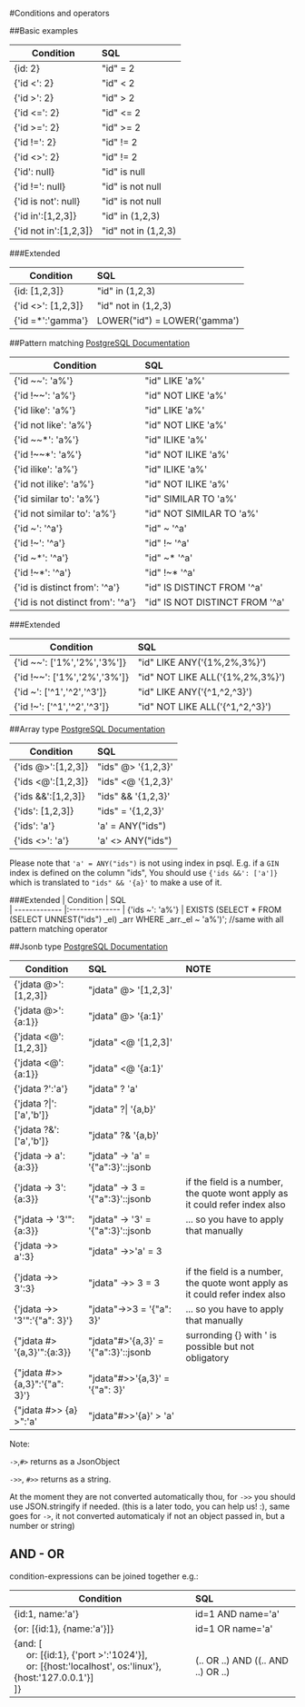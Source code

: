 #Conditions and operators

##Basic examples

| Condition         | SQL                      
| -------------     |:-------------- 
| {id: 2}           | "id" = 2  
| {'id <': 2}       | "id" < 2      
| {'id >': 2}       | "id" > 2
| {'id <=': 2}      | "id" <= 2      
| {'id >=': 2}      | "id" >= 2
| {'id !=': 2}      | "id" != 2
| {'id <>': 2}      | "id" != 2
| {'id': null}      | "id" is null
| {'id !=': null}   | "id" is not null
| {'id is not': null}| "id" is not null
| {'id in':[1,2,3]} | "id" in (1,2,3)
| {'id not in':[1,2,3]}| "id" not in (1,2,3)

###Extended

| Condition          | SQL                      
| -------------      |:-------------- 
| {id: [1,2,3]}      | "id" in (1,2,3)
| {'id <>': [1,2,3]} | "id" not in (1,2,3) 
| {'id =*':'gamma'}  | LOWER("id") = LOWER('gamma')

##Pattern matching
[PostgreSQL Documentation](https://www.postgresql.org/docs/9.6/static/functions-matching.html)

| Condition             | SQL                      
| -------------         |:-------------- 
| {'id ~~': 'a%'}       | "id" LIKE 'a%'
| {'id !~~': 'a%'}      | "id" NOT LIKE 'a%'
| {'id like': 'a%'}     | "id" LIKE 'a%'
| {'id not like': 'a%'} | "id" NOT LIKE 'a%'
| {'id ~~*': 'a%'}      | "id" ILIKE 'a%'
| {'id !~~*': 'a%'}     | "id" NOT ILIKE 'a%'
| {'id ilike': 'a%'}    | "id" ILIKE 'a%'
| {'id not ilike': 'a%'} | "id" NOT ILIKE 'a%'
| {'id similar to': 'a%'} | "id" SIMILAR TO 'a%'
| {'id not similar to': 'a%'} | "id" NOT SIMILAR TO 'a%'
| {'id ~': '^a'}        | "id" ~ '^a'
| {'id !~': '^a'}       | "id" !~ '^a'
| {'id ~*': '^a'}       | "id" ~* '^a'
| {'id !~*': '^a'}      | "id" !~* '^a'
| {'id is distinct from': '^a'}| "id" IS DISTINCT FROM '^a'
| {'id is not distinct from': '^a'}| "id" IS NOT DISTINCT FROM '^a'

###Extended

| Condition                   | SQL                      
| -------------               |:-------------- 
| {'id ~~': ['1%','2%','3%']} | "id" LIKE ANY('{1%,2%,3%}')
| {'id !~~': ['1%','2%','3%']}| "id" NOT LIKE ALL('{1%,2%,3%}') 
| {'id ~': ['^1','^2','^3']}  | "id" LIKE ANY('{^1,^2,^3}')
| {'id !~': ['^1','^2','^3']} | "id" NOT LIKE ALL('{^1,^2,^3}') 


##Array type 
[PostgreSQL Documentation](https://www.postgresql.org/docs/current/static/functions-array.html)

| Condition          | SQL                      
| -------------      |:-------------- 
| {'ids @>':[1,2,3]} | "ids" @> '{1,2,3}'       
| {'ids <@':[1,2,3]} | "ids" <@ '{1,2,3}'
| {'ids &&':[1,2,3]} | "ids" && '{1,2,3}'
| {'ids': [1,2,3]}   | "ids" = '{1,2,3}'
| {'ids': 'a'}       | 'a' = ANY("ids")
| {'ids <>': 'a'}    | 'a' <> ANY("ids")

Please note that `'a' = ANY("ids")` is not using index in psql. E.g. if a `GIN` index is defined on the column "ids",
You should use `{'ids &&': ['a']}` which is translated to `"ids" && '{a}'` to make a use of it.

###Extended
| Condition          | SQL                      
| -------------      |:-------------- 
| {'ids ~': 'a%'}    | EXISTS (SELECT * FROM (SELECT UNNEST("ids") _el) _arr WHERE _arr._el ~ 'a%')'; //same with all pattern matching operator


##Jsonb type
[PostgreSQL Documentation](https://www.postgresql.org/docs/current/static/functions-json.html)

| Condition               | SQL                                 | NOTE
| -------------           |:--------------                      |:---
| {'jdata @>':[1,2,3]}       | "jdata" @> '[1,2,3]'                   |
| {'jdata @>':{a:1}}         | "jdata" @> '{a:1}'                     |
| {'jdata <@':[1,2,3]}       | "jdata" <@ '[1,2,3]'                   |
| {'jdata <@':{a:1}}         | "jdata" <@ '{a:1}'                     |
| {'jdata ?':'a'}            | "jdata" ? 'a'                          |
| {'jdata ?&#124;':['a','b']}| "jdata" ?&#124; '{a,b}'                |
| {'jdata ?&':['a','b']}     | "jdata" ?& '{a,b}'                     |
| {'jdata -> a':{a:3}}       | "jdata" -> 'a' = '{"a":3}'::jsonb      |
| {'jdata -> 3':{a:3}}       | "jdata" ->  3  = '{"a":3}'::jsonb      |if the field is a number, the quote wont apply as it could refer index also 
| {"jdata -> '3'":{a:3}}     | "jdata" -> '3' = '{"a":3}'::jsonb      |... so you have to apply that manually
| {'jdata ->> a':3}          | "jdata" ->>'a' = 3                     |
| {'jdata ->> 3':3}          | "jdata" ->> 3  = 3                     |if the field is a number, the quote wont apply as it could refer index also
| {'jdata ->> '3'":'{"a": 3}'}   | "jdata"->>3 = '{"a": 3}'           |... so you have to apply that manually
| {"jdata #> '{a,3}'":{a:3}}     | "jdata"#>'{a,3}' = '{"a":3}'::jsonb|surronding {} with ' is possible but not obligatory 
| {"jdata #>> {a,3}":'{"a": 3}'} | "jdata"#>>'{a,3}' = '{"a": 3}'     |
| {"jdata #>> {a} >":'a'          | "jdata"#>>'{a}' > 'a'             |

Note: 
 
 `->`,`#>` returns as a JsonObject
 
 `->>`, `#>>` returns as a string. 

At the moment they are not converted automatically thou, for `->>` you should use JSON.stringify if needed.
(this is a later todo, you can help us! :), same goes for `->`, it not converted automaticaly if not an object passed in, but a number or string) 

## AND - OR
condition-expressions can be joined together e.g.:

| Condition                | SQL                      
| -------------            |:-------------- 
| {id:1, name:'a'}         | id=1 AND name='a'
| {or: [{id:1}, {name:'a'}]} | id=1 OR  name='a'
| {and: [<br/>&nbsp;&nbsp;&nbsp;&nbsp; or: [{id:1}, {'port >':'1024'}], <br/>&nbsp;&nbsp;&nbsp;&nbsp; or: [{host:'localhost', os:'linux'}, {host:'127.0.0.1'}]<br>]} | (.. OR ..) AND ((.. AND ..) OR ..)










